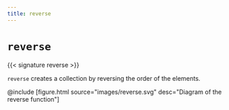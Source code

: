```yaml
---
title: reverse
---
```


# `reverse`

{{< signature reverse >}}

`reverse` creates a collection by reversing the order of the elements.

@include [figure.html source="images/reverse.svg" desc="Diagram of the reverse function"]
